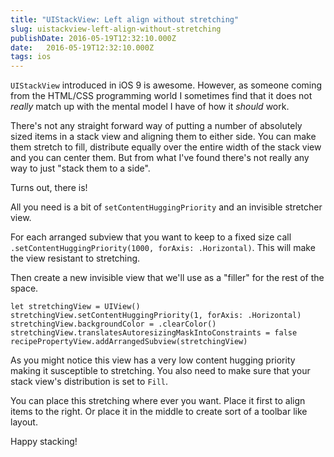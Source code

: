 ```yaml
---
title: "UIStackView: Left align without stretching"
slug: uistackview-left-align-without-stretching
publishDate: 2016-05-19T12:32:10.000Z
date:   2016-05-19T12:32:10.000Z
tags: ios
---
```


`UIStackView` introduced in iOS 9 is awesome. However, as someone coming from the HTML/CSS programming world I sometimes find that it does not _really_ match up with the mental model I have of how it _should_ work.

There's not any straight forward way of putting a number of absolutely sized items in a stack view and aligning them to either side. You can make them stretch to fill, distribute equally over the entire width of the stack view and you can center them. But from what I've found there's not really any way to just "stack them to a side".

Turns out, there is!

All you need is a bit of `setContentHuggingPriority` and an invisible stretcher view.

For each arranged subview that you want to keep to a fixed size call `.setContentHuggingPriority(1000, forAxis: .Horizontal)`. This will make the view resistant to stretching.

Then create a new invisible view that we'll use as a "filler" for the rest of the space.

```
let stretchingView = UIView()
stretchingView.setContentHuggingPriority(1, forAxis: .Horizontal)
stretchingView.backgroundColor = .clearColor()
stretchingView.translatesAutoresizingMaskIntoConstraints = false
recipePropertyView.addArrangedSubview(stretchingView)
```

As you might notice this view has a very low content hugging priority making it susceptible to stretching. You also need to make sure that your stack view's distribution is set to `Fill`.

You can place this stretching where ever you want. Place it first to align items to the right. Or place it in the middle to create sort of a toolbar like layout.

Happy stacking!
